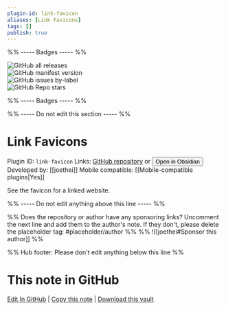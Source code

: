 ```yaml
---
plugin-id: link-favicon
aliases: [Link Favicons]
tags: []
publish: true
---
```


%% ----- Badges ----- %%

![GitHub all releases](https://img.shields.io/github/downloads/joethei/obsidian-link-favicon/total?color=573E7A&logo=github&style=for-the-badge)  
![GitHub manifest version](https://img.shields.io/github/manifest-json/v/joethei/obsidian-link-favicon?color=573E7A&logo=github&style=for-the-badge)  
![GitHub issues by-label](https://img.shields.io/github/issues/joethei/obsidian-link-favicon/help%20wanted?color=573E7A&logo=github&style=for-the-badge)  
![GitHub Repo stars](https://img.shields.io/github/stars/joethei/obsidian-link-favicon?color=573E7A&logo=github&style=for-the-badge)

%% ----- Badges ----- %%

%% ----- Do not edit this section ----- %%

# Link Favicons

Plugin ID: `link-favicon`
Links: [GitHub repository](https://github.com/joethei/obsidian-link-favicon) or [<button id=HH>Open in Obsidian</button>](obsidian://show-plugin?id=link-favicon)
Developed by: [[joethei]]
Mobile compatible: [[Mobile-compatible plugins|Yes]]

See the favicon for a linked website.

%% ----- Do not edit anything above this line ----- %%

%% Does the repository or author have any sponsoring links? Uncomment the next line and add them to the author's note. If they don't, please delete the placeholder tag: #placeholder/author %%
%% ![[joethei#Sponsor this author]] %%

%% Hub footer: Please don't edit anything below this line %%

# This note in GitHub

<span class="git-footer">[Edit In GitHub](https://github.dev/obsidian-community/obsidian-hub/blob/main/02%20-%20Community%20Expansions/02.05%20All%20Community%20Expansions/Plugins/link-favicon.md "git-hub-edit-note") | [Copy this note](https://raw.githubusercontent.com/obsidian-community/obsidian-hub/main/02%20-%20Community%20Expansions/02.05%20All%20Community%20Expansions/Plugins/link-favicon.md "git-hub-copy-note") | [Download this vault](https://github.com/obsidian-community/obsidian-hub/archive/refs/heads/main.zip "git-hub-download-vault") </span>

